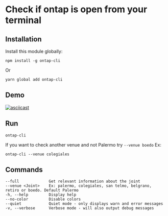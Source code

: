 # Check if ontap is open from your terminal


## Installation

Install this module globally:

```
npm install -g ontap-cli
```

Or

```
yarn global add ontap-cli
```

## Demo

[![asciicast](https://asciinema.org/a/dBgFreIv8m5qaniIftFnuYeR4.png)](https://asciinema.org/a/dBgFreIv8m5qaniIftFnuYeR4)

## Run

```
ontap-cli
```

If you want to check another venue and not Palermo try `--venue boedo` Ex:

```
ontap-cli --venue colegiales
```

## Commands


```
--full             Get relevant information about the joint
--venue <Joint>    Ex: palermo, colegiales, san telmo, belgrano, retiro or boedo. Default Palermo
-h, --help         Display help
--no-color         Disable colors
--quiet            Quiet mode - only displays warn and error messages
-v, --verbose      Verbose mode - will also output debug messages
```
